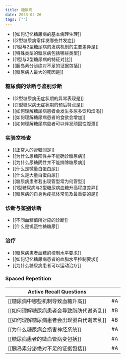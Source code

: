 ```yaml
---
title: 糖尿病
date: 2023-02-26
tags: [""]
--- 
```

- [[如何记忆糖尿病的基本病理生理]]
- [[2型糖尿病常伴发哪些并发症]]
- [[1型与2型糖尿病的发病机制的主要差异是]]
- [[特殊类型的糖尿病包括哪些类型]]
- [[1型与2型糖尿病的特征对比]]
- [[胰岛素分泌绝对不足的证据包括]]
- [[糖尿病人最大的死因是]]

### 糖尿病的诊断与鉴别诊断
- [[2型糖尿病无症状期的异常表现是]]
- [[2型糖尿病无症状期的预后特点是]]
- [[如何理解糖尿病患者会发生多尿多饮和烦渴]]
- [[如何理解糖尿病患者的食欲会增加]]
- [[如何理解糖尿病患者可以伴发顽固性腹泄]]
### 实验室检查
- [[正常人的肾糖阈是]]
- [[为什么尿糖阳性并不能确诊糖尿病]]
- [[为什么尿糖阴性并不能排除糖尿病]]
- [[什么是微量白蛋白尿]]
- [[什么是大量白蛋白尿]]
- [[糖尿病患者若出现管型常为何管型]]
- [[1型糖尿病与2型糖尿病血糖升高程度差异]]
- [[糖尿病的自身免疫抗体常见及最重要的是]]

### 诊断与鉴别诊断
- [[不同血糖值所对应的诊断]]
- [[什么是饥饿性糖糖尿]]

### 治疗
- [[糖尿病患者血糖的控制水平要求]]
- [[如何记忆糖尿病患者的血脂水平控制要求]]
- [[为什么糖尿病患者可以运动治疗]]

### Spaced Repetition
| Active Recall Questions | |
|---|---|
|[[糖尿病中哪些机制导致血糖升高]]| #A|
|[[如何理解糖尿病患者会导致脂肪代谢紊乱]] | #B|
|[[如何理解糖尿病患者会出现蛋白代谢紊乱]]| #B|
|[[为什么糖尿病会损害神经系统]]| #A|
| [[糖尿病患者的微血管病变包括]] |#A|
| [[胰岛素分泌绝对不足的证据包括]] | #A |

